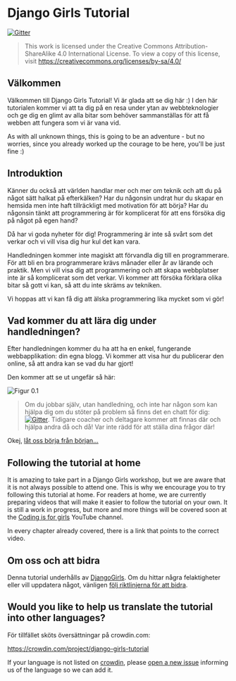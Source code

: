 # Django Girls Tutorial

[![Gitter](https://badges.gitter.im/DjangoGirls/tutorial.svg)](https://gitter.im/DjangoGirls/tutorial)

> This work is licensed under the Creative Commons Attribution-ShareAlike 4.0 International License. To view a copy of this license, visit https://creativecommons.org/licenses/by-sa/4.0/

## Välkommen

Välkommen till Django Girls Tutorial! Vi är glada att se dig här :) I den här tutorialen kommer vi att ta dig på en resa under ytan av webbteknologier och ge dig en glimt av alla bitar som behöver sammanställas för att få webben att fungera som vi är vana vid.

As with all unknown things, this is going to be an adventure - but no worries, since you already worked up the courage to be here, you'll be just fine :)

## Introduktion

Känner du också att världen handlar mer och mer om teknik och att du på något sätt halkat på efterkälken? Har du någonsin undrat hur du skapar en hemsida men inte haft tillräckligt med motivation för att börja? Har du någonsin tänkt att programmering är för komplicerat för att ens försöka dig på något på egen hand?

Då har vi goda nyheter för dig! Programmering är inte så svårt som det verkar och vi vill visa dig hur kul det kan vara.

Handledningen kommer inte magiskt att förvandla dig till en programmerare. För att bli en bra programmerare krävs månader eller år av lärande och praktik. Men vi vill visa dig att programmering och att skapa webbplatser inte är så komplicerat som det verkar. Vi kommer att försöka förklara olika bitar så gott vi kan, så att du inte skräms av tekniken.

Vi hoppas att vi kan få dig att älska programmering lika mycket som vi gör!

## Vad kommer du att lära dig under handledningen?

Efter handledningen kommer du ha att ha en enkel, fungerande webbapplikation: din egna blogg. Vi kommer att visa hur du publicerar den online, så att andra kan se vad du har gjort!

Den kommer att se ut ungefär så här:

![Figur 0.1](images/application.png)

> Om du jobbar själv, utan handledning, och inte har någon som kan hjälpa dig om du stöter på problem så finns det en chatt för dig: [![Gitter](https://badges.gitter.im/DjangoGirls/tutorial.svg)](https://gitter.im/DjangoGirls/tutorial). Tidigare coacher och deltagare kommer att finnas där och hjälpa andra då och då! Var inte rädd för att ställa dina frågor där!

Okej, [låt oss börja från början...](./how_the_internet_works/README.md)

## Following the tutorial at home

It is amazing to take part in a Django Girls workshop, but we are aware that it is not always possible to attend one. This is why we encourage you to try following this tutorial at home. For readers at home, we are currently preparing videos that will make it easier to follow the tutorial on your own. It is still a work in progress, but more and more things will be covered soon at the [Coding is for girls](https://www.youtube.com/channel/UC0hNd2uW8jTR5K3KBzRuG2A/feed) YouTube channel.

In every chapter already covered, there is a link that points to the correct video.

## Om oss och att bidra

Denna tutorial underhålls av [DjangoGirls](https://djangogirls.org/). Om du hittar några felaktigheter eller vill uppdatera något, vänligen [följ riktlinjerna för att bidra](https://github.com/DjangoGirls/tutorial/blob/master/README.md).

## Would you like to help us translate the tutorial into other languages?

För tillfället sköts översättningar på crowdin.com:

https://crowdin.com/project/django-girls-tutorial

If your language is not listed on [crowdin](https://crowdin.com/), please [open a new issue](https://github.com/DjangoGirls/tutorial/issues/new) informing us of the language so we can add it.